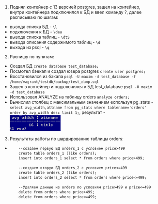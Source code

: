 1. Поднял контейнер с 13 версией postgres, зашел на контейнер, внутри контейнера подключился к БД и ввел команду \?, далее расписываю по шагам:
  * вывода списка БД - ``\l``
  * подключения к БД - ``\deu``
  * вывода списка таблиц - ``\dtS``
  * вывода описания содержимого таблиц - ``\d``
  * выхода из psql - ``\q``
2. Распишу по пунктам:
  * Создал БД ``create database test_database;``
  * Посмотел бэекап и создал юзера postgres ``create user postgres;``
  * Восстановился из бэкапа ``psql -U maxim -d test_database -f /home/vagrant/testdb/backup/test_dump.sql``
  * Зашел в контейнер и подключился к БД test_database ``psql -U maxim -d test_database``
  * Использовал ANALYZE на таблицу orders ``analyze orders;``
  * Вычислил столбец с максимальным значением еспользуя pg_stats - ``select avg_width,attname from pg_stats where tablename='orders' order by avg_width desc limit 1;``, результат - ![task2](https://github.com/Atlipoka/devops_netology/blob/main/Database/lecture4/task2.png)
3. Результаты работы по шардированию таблицы orders:
  * ```
        --создаем первую БД orders_1 с условием price>499
        create table orders_1 (like orders);
        insert into orders_1 select * from orders where price>499;

        --создаем вторую БД orders_2 с условием price<=499
        create table orders_2 (like orders);
        insert into orders_2 select * from orders where price<=499;

        --Удаляем данные из orders по условиям price>499 и price<=499
        delete from orders where price>499;
        delete from orders where price<=499;
